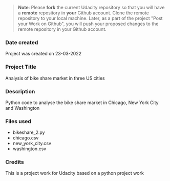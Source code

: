 >**Note**: Please **fork** the current Udacity repository so that you will have a **remote** repository in **your** Github account. Clone the remote repository to your local machine. Later, as a part of the project "Post your Work on Github", you will push your proposed changes to the remote repository in your Github account.

### Date created
Project was created on 23-03-2022

### Project Title
Analysis of bike share market in three US cities

### Description
Python code to analyse the bike share market in Chicago, New York City and Washington

### Files used
- bikeshare_2.py
- chicago.csv
- new_york_city.csv
- washington.csv

### Credits
This is a project work for Udacity based on a python project work

